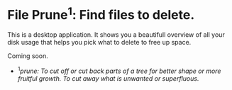 # File Prune<sup>1</sup>: Find files to delete.

This is a desktop application. It shows you a beautifull overview of all your disk usage that helps you pick what to delete to free up space. 

Coming soon. 

- <sup>1</sup>*prune: To cut off or cut back parts of a tree for better shape or more fruitful growth. To cut away what is unwanted or superfluous.*
